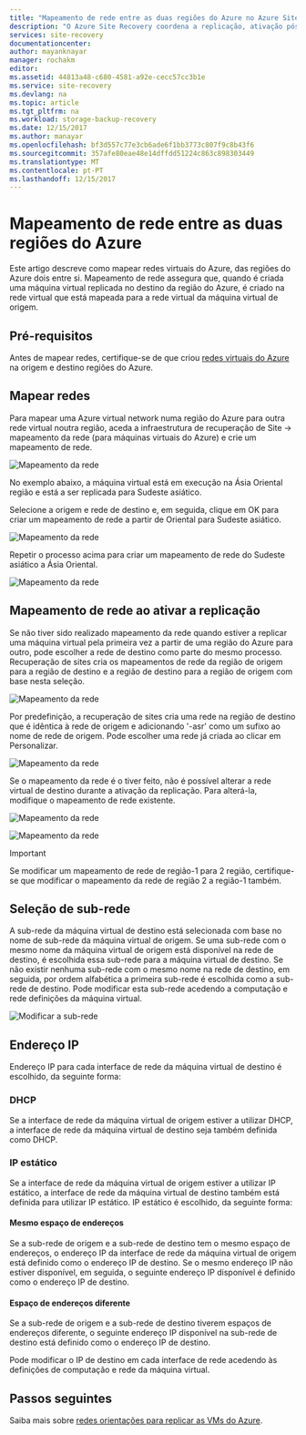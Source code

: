 ```yaml
---
title: "Mapeamento de rede entre as duas regiões do Azure no Azure Site Recovery | Microsoft Docs"
description: "O Azure Site Recovery coordena a replicação, ativação pós-falha e recuperação de máquinas virtuais e servidores físicos. Saiba mais sobre a ativação pós-falha para o Azure ou num datacenter secundário."
services: site-recovery
documentationcenter: 
author: mayanknayar
manager: rochakm
editor: 
ms.assetid: 44813a48-c680-4581-a92e-cecc57cc3b1e
ms.service: site-recovery
ms.devlang: na
ms.topic: article
ms.tgt_pltfrm: na
ms.workload: storage-backup-recovery
ms.date: 12/15/2017
ms.author: manayar
ms.openlocfilehash: bf3d557c77e3cb6ade6f1bb3773c807f9c8b43f6
ms.sourcegitcommit: 357afe80eae48e14dffdd51224c863c898303449
ms.translationtype: MT
ms.contentlocale: pt-PT
ms.lasthandoff: 12/15/2017
---
```

# <a name="network-mapping-between-two-azure-regions"></a>Mapeamento de rede entre as duas regiões do Azure


Este artigo descreve como mapear redes virtuais do Azure, das regiões do Azure dois entre si. Mapeamento de rede assegura que, quando é criada uma máquina virtual replicada no destino da região do Azure, é criado na rede virtual que está mapeada para a rede virtual da máquina virtual de origem.  

## <a name="prerequisites"></a>Pré-requisitos
Antes de mapear redes, certifique-se de que criou [redes virtuais do Azure](../virtual-network/virtual-networks-overview.md) na origem e destino regiões do Azure.

## <a name="map-networks"></a>Mapear redes

Para mapear uma Azure virtual network numa região do Azure para outra rede virtual noutra região, aceda a infraestrutura de recuperação de Site -> mapeamento da rede (para máquinas virtuais do Azure) e crie um mapeamento de rede.

![Mapeamento da rede](./media/site-recovery-network-mapping-azure-to-azure/network-mapping1.png)


No exemplo abaixo, a máquina virtual está em execução na Ásia Oriental região e está a ser replicada para Sudeste asiático.

Selecione a origem e rede de destino e, em seguida, clique em OK para criar um mapeamento de rede a partir de Oriental para Sudeste asiático.

![Mapeamento da rede](./media/site-recovery-network-mapping-azure-to-azure/network-mapping2.png)


Repetir o processo acima para criar um mapeamento de rede do Sudeste asiático a Ásia Oriental.

![Mapeamento da rede](./media/site-recovery-network-mapping-azure-to-azure/network-mapping3.png)


## <a name="mapping-network-when-enabling-replication"></a>Mapeamento de rede ao ativar a replicação

Se não tiver sido realizado mapeamento da rede quando estiver a replicar uma máquina virtual pela primeira vez a partir de uma região do Azure para outro, pode escolher a rede de destino como parte do mesmo processo. Recuperação de sites cria os mapeamentos de rede da região de origem para a região de destino e a região de destino para a região de origem com base nesta seleção.   

![Mapeamento da rede](./media/site-recovery-network-mapping-azure-to-azure/network-mapping4.png)

Por predefinição, a recuperação de sites cria uma rede na região de destino que é idêntica à rede de origem e adicionando '-asr' como um sufixo ao nome de rede de origem. Pode escolher uma rede já criada ao clicar em Personalizar.

![Mapeamento da rede](./media/site-recovery-network-mapping-azure-to-azure/network-mapping5.png)


Se o mapeamento da rede é o tiver feito, não é possível alterar a rede virtual de destino durante a ativação da replicação. Para alterá-la, modifique o mapeamento de rede existente.  

![Mapeamento da rede](./media/site-recovery-network-mapping-azure-to-azure/network-mapping6.png)

![Mapeamento da rede](./media/site-recovery-network-mapping-azure-to-azure/modify-network-mapping.png)

> [!IMPORTANT]
> Se modificar um mapeamento de rede de região-1 para 2 região, certifique-se que modificar o mapeamento da rede de região 2 a região-1 também.
>
>


## <a name="subnet-selection"></a>Seleção de sub-rede
A sub-rede da máquina virtual de destino está selecionada com base no nome de sub-rede da máquina virtual de origem. Se uma sub-rede com o mesmo nome da máquina virtual de origem está disponível na rede de destino, é escolhida essa sub-rede para a máquina virtual de destino. Se não existir nenhuma sub-rede com o mesmo nome na rede de destino, em seguida, por ordem alfabética a primeira sub-rede é escolhida como a sub-rede de destino. Pode modificar esta sub-rede acedendo a computação e rede definições da máquina virtual.

![Modificar a sub-rede](./media/site-recovery-network-mapping-azure-to-azure/modify-subnet.png)


## <a name="ip-address"></a>Endereço IP

Endereço IP para cada interface de rede da máquina virtual de destino é escolhido, da seguinte forma:

### <a name="dhcp"></a>DHCP
Se a interface de rede da máquina virtual de origem estiver a utilizar DHCP, a interface de rede da máquina virtual de destino seja também definida como DHCP.

### <a name="static-ip"></a>IP estático
Se a interface de rede da máquina virtual de origem estiver a utilizar IP estático, a interface de rede da máquina virtual de destino também está definida para utilizar IP estático. IP estático é escolhido, da seguinte forma:

#### <a name="same-address-space"></a>Mesmo espaço de endereços

Se a sub-rede de origem e a sub-rede de destino tem o mesmo espaço de endereços, o endereço IP da interface de rede da máquina virtual de origem está definido como o endereço IP de destino. Se o mesmo endereço IP não estiver disponível, em seguida, o seguinte endereço IP disponível é definido como o endereço IP de destino.

#### <a name="different-address-space"></a>Espaço de endereços diferente

Se a sub-rede de origem e a sub-rede de destino tiverem espaços de endereços diferente, o seguinte endereço IP disponível na sub-rede de destino está definido como o endereço IP de destino.

Pode modificar o IP de destino em cada interface de rede acedendo às definições de computação e rede da máquina virtual.

## <a name="next-steps"></a>Passos seguintes

Saiba mais sobre [redes orientações para replicar as VMs do Azure](site-recovery-azure-to-azure-networking-guidance.md).
